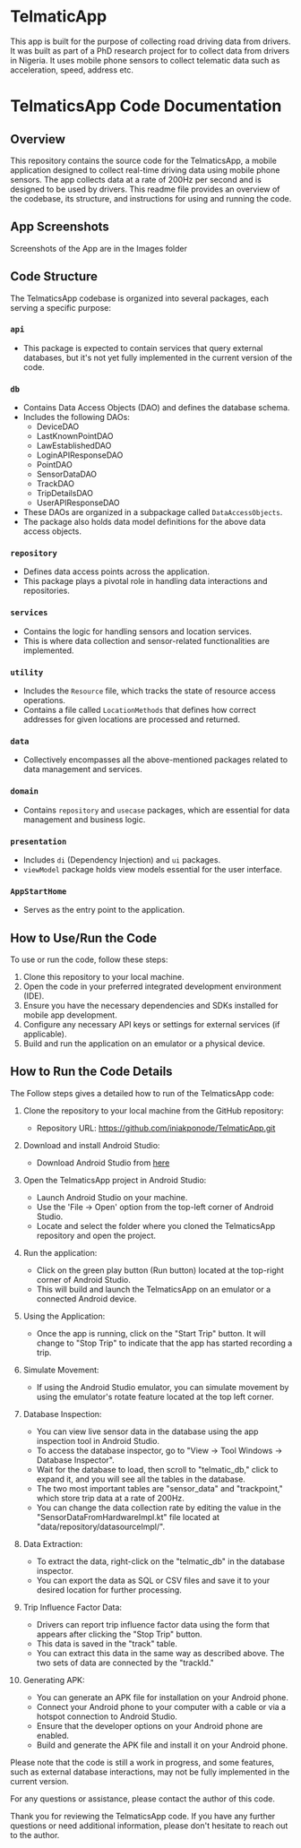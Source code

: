 # TelmaticApp
This app is built for the purpose of collecting road driving data from drivers. It was built as part of a PhD research project for to collect data from drivers in Nigeria. It uses mobile phone sensors to collect telematic data such as acceleration, speed, address etc.

# TelmaticsApp Code Documentation

## Overview
This repository contains the source code for the TelmaticsApp, a mobile application designed to collect real-time driving data using mobile phone sensors. The app collects data at a rate of 200Hz per second and is designed to be used by drivers. This readme file provides an overview of the codebase, its structure, and instructions for using and running the code.

## App Screenshots

Screenshots of the App are in the Images folder

## Code Structure
The TelmaticsApp codebase is organized into several packages, each serving a specific purpose:

### `api`
- This package is expected to contain services that query external databases, but it's not yet fully implemented in the current version of the code.

### `db`
- Contains Data Access Objects (DAO) and defines the database schema.
- Includes the following DAOs:
  - DeviceDAO
  - LastKnownPointDAO
  - LawEstablishedDAO
  - LoginAPIResponseDAO
  - PointDAO
  - SensorDataDAO
  - TrackDAO
  - TripDetailsDAO
  - UserAPIResponseDAO
- These DAOs are organized in a subpackage called `DataAccessObjects`.
- The package also holds data model definitions for the above data access objects.

### `repository`
- Defines data access points across the application.
- This package plays a pivotal role in handling data interactions and repositories.

### `services`
- Contains the logic for handling sensors and location services.
- This is where data collection and sensor-related functionalities are implemented.

### `utility`
- Includes the `Resource` file, which tracks the state of resource access operations.
- Contains a file called `LocationMethods` that defines how correct addresses for given locations are processed and returned.

### `data`
- Collectively encompasses all the above-mentioned packages related to data management and services.

### `domain`
- Contains `repository` and `usecase` packages, which are essential for data management and business logic.

### `presentation`
- Includes `di` (Dependency Injection) and `ui` packages.
- `viewModel` package holds view models essential for the user interface.

### `AppStartHome`
- Serves as the entry point to the application.

## How to Use/Run the Code
To use or run the code, follow these steps:

1. Clone this repository to your local machine.
2. Open the code in your preferred integrated development environment (IDE).
3. Ensure you have the necessary dependencies and SDKs installed for mobile app development.
4. Configure any necessary API keys or settings for external services (if applicable).
5. Build and run the application on an emulator or a physical device.

## How to Run the Code Details

The Follow steps gives a detailed how to run of the TelmaticsApp code:

1. Clone the repository to your local machine from the GitHub repository:
   - Repository URL: https://github.com/iniakponode/TelmaticApp.git

2. Download and install Android Studio:
   - Download Android Studio from [here](https://developer.android.com/studio?gclid=CjwKCAjwvrOpBhBdEiwAR58-3LE7FdBflmz97f3P520IggRsiPOPumFz-qCVyzuAcLvsPPhnEL97oBoCh4QQAvD_BwE&gclsrc=aw.ds)

3. Open the TelmaticsApp project in Android Studio:
   - Launch Android Studio on your machine.
   - Use the 'File -> Open' option from the top-left corner of Android Studio.
   - Locate and select the folder where you cloned the TelmaticsApp repository and open the project.

4. Run the application:
   - Click on the green play button (Run button) located at the top-right corner of Android Studio.
   - This will build and launch the TelmaticsApp on an emulator or a connected Android device.

5. Using the Application:
   - Once the app is running, click on the "Start Trip" button. It will change to "Stop Trip" to indicate that the app has started recording a trip.

6. Simulate Movement:
   - If using the Android Studio emulator, you can simulate movement by using the emulator's rotate feature located at the top left corner.

7. Database Inspection:
   - You can view live sensor data in the database using the app inspection tool in Android Studio.
   - To access the database inspector, go to "View -> Tool Windows -> Database Inspector".
   - Wait for the database to load, then scroll to "telmatic_db," click to expand it, and you will see all the tables in the database.
   - The two most important tables are "sensor_data" and "trackpoint," which store trip data at a rate of 200Hz.
   - You can change the data collection rate by editing the value in the "SensorDataFromHardwareImpl.kt" file located at "data/repository/datasourceImpl/".

8. Data Extraction:
   - To extract the data, right-click on the "telmatic_db" in the database inspector.
   - You can export the data as SQL or CSV files and save it to your desired location for further processing.

9. Trip Influence Factor Data:
   - Drivers can report trip influence factor data using the form that appears after clicking the "Stop Trip" button.
   - This data is saved in the "track" table.
   - You can extract this data in the same way as described above. The two sets of data are connected by the "trackId."

10. Generating APK:
    - You can generate an APK file for installation on your Android phone.
    - Connect your Android phone to your computer with a cable or via a hotspot connection to Android Studio.
    - Ensure that the developer options on your Android phone are enabled.
    - Build and generate the APK file and install it on your Android phone.


Please note that the code is still a work in progress, and some features, such as external database interactions, may not be fully implemented in the current version.

For any questions or assistance, please contact the author of this code.

Thank you for reviewing the TelmaticsApp code. If you have any further questions or need additional information, please don't hesitate to reach out to the author.
